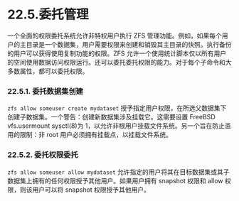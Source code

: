 # 22.5.委托管理

一个全面的权限委托系统允许非特权用户执行 ZFS 管理功能。例如，如果每个用户的主目录是一个数据集，用户需要权限来创建和销毁其主目录的快照。执行备份的用户可以获得使用复制功能的权限。ZFS 允许一个使用统计脚本仅以所有用户的空间使用数据访问权限运行。还可以委托委托权限的能力。对于每个子命令和大多数属性，都可以委托权限。

### 22.5.1. 委托数据集创建

`zfs allow someuser create mydataset` 授予指定用户权限，在所选父数据集下创建子数据集。一个警告：创建新数据集涉及挂载它。这需要设置 FreeBSD vfs.usermount sysctl(8)为 1，以允许非根用户挂载文件系统。另一个旨在防止滥用的限制：非 root 用户必须拥有挂载点，以挂载文件系统。

### 22.5.2. 委托权限委托

`zfs allow someuser allow mydataset` 允许指定的用户将其在目标数据集或其子数据集上拥有的任何权限授予其他用户。如果用户拥有 snapshot 权限和 allow 权限，则该用户可以将 snapshot 权限授予其他用户。
